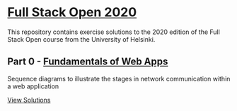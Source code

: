 # [Full Stack Open 2020](https://fullstackopen.com/en/)

This repository contains exercise solutions to the 2020 edition of the Full Stack Open course from the University of Helsinki.

## Part 0 - [Fundamentals of Web Apps](https://fullstackopen.com/en/part0/fundamentals_of_web_apps)

Sequence diagrams to illustrate the stages in network communication within a web application

[View Solutions](https://github.com/mojpm/fullstack-open-2020/tree/master/part-0)
